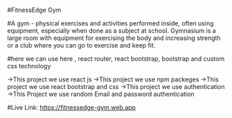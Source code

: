 #FitnessEdge Gym

#A gym - physical exercises and activities performed inside, often using equipment, especially when done as a subject at school. Gymnasium is a large room with equipment for exercising the body and increasing strength or a club where you can go to exercise and keep fit.

#here we can use here , react router, react bootstrap, bootstrap and custom css technology

->This project we use react js
->This project we use npm packeges
->This project we use react bootstrap and css
->This project we use authentication
->This Project we use random Email and password authentication

#Live Link: https://fitnessedge-gym.web.app